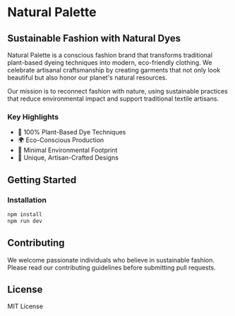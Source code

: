 
# Natural Palette

## Sustainable Fashion with Natural Dyes

Natural Palette is a conscious fashion brand that transforms traditional plant-based dyeing techniques into modern, eco-friendly clothing. We celebrate artisanal craftsmanship by creating garments that not only look beautiful but also honor our planet's natural resources.

Our mission is to reconnect fashion with nature, using sustainable practices that reduce environmental impact and support traditional textile artisans.

### Key Highlights
- 🍃 100% Plant-Based Dye Techniques
- 🌍 Eco-Conscious Production
- 🌱 Minimal Environmental Footprint
- 🎨 Unique, Artisan-Crafted Designs

## Getting Started

### Installation
```bash
npm install
npm run dev
```

## Contributing
We welcome passionate individuals who believe in sustainable fashion. Please read our contributing guidelines before submitting pull requests.

## License
MIT License
